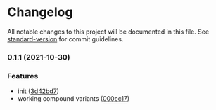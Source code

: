 # Changelog

All notable changes to this project will be documented in this file. See [standard-version](https://github.com/conventional-changelog/standard-version) for commit guidelines.

### 0.1.1 (2021-10-30)


### Features

* init ([3d42bd7](https://github.com/asyarb/twix/commit/3d42bd7eccbaa00babdc282936d1b3c41f0cb916))
* working compound variants ([000cc17](https://github.com/asyarb/twix/commit/000cc17ed37c6c4ee67458df6676effd42d7f91d))
